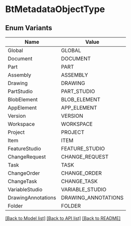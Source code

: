 # BtMetadataObjectType

## Enum Variants

| Name | Value |
|---- | -----|
| Global | GLOBAL |
| Document | DOCUMENT |
| Part | PART |
| Assembly | ASSEMBLY |
| Drawing | DRAWING |
| PartStudio | PART_STUDIO |
| BlobElement | BLOB_ELEMENT |
| AppElement | APP_ELEMENT |
| Version | VERSION |
| Workspace | WORKSPACE |
| Project | PROJECT |
| Item | ITEM |
| FeatureStudio | FEATURE_STUDIO |
| ChangeRequest | CHANGE_REQUEST |
| Task | TASK |
| ChangeOrder | CHANGE_ORDER |
| ChangeTask | CHANGE_TASK |
| VariableStudio | VARIABLE_STUDIO |
| DrawingAnnotations | DRAWING_ANNOTATIONS |
| Folder | FOLDER |


[[Back to Model list]](../README.md#documentation-for-models) [[Back to API list]](../README.md#documentation-for-api-endpoints) [[Back to README]](../README.md)


